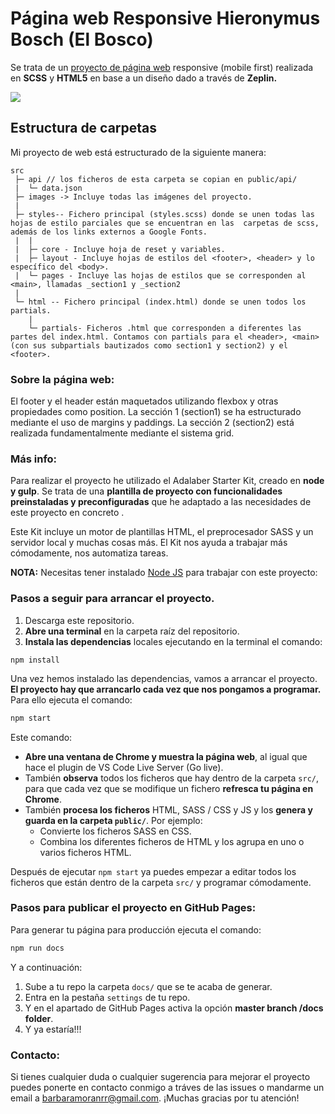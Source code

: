 # Página web Responsive Hieronymus Bosch (El Bosco)

Se trata de un [proyecto de página web](https://barbaramoran.github.io/responsive-website-bosch/) responsive (mobile first) realizada en **SCSS** y **HTML5** en base a un diseño dado a través de **Zeplin.**

<a target="_blank" href="https://barbaramoran.github.io/responsive-website-the-bosch/"><img src="https://i.ibb.co/syJmbfT/bosch.jpg"/></a>

## Estructura de carpetas

Mi proyecto de web está estructurado de la siguiente manera:

```
src
 ├─ api // los ficheros de esta carpeta se copian en public/api/
 |  └─ data.json
 ├─ images -> Incluye todas las imágenes del proyecto.
 |
 ├─ styles-- Fichero principal (styles.scss) donde se unen todas las hojas de estilo parciales que se encuentran en las  carpetas de scss, además de los links externos a Google Fonts.
 |  |
 |  ├─ core - Incluye hoja de reset y variables.
 |  ├─ layout - Incluye hojas de estilos del <footer>, <header> y lo específico del <body>.
 |  └─ pages - Incluye las hojas de estilos que se corresponden al <main>, llamadas _section1 y _section2
 |
 └─ html -- Fichero principal (index.html) donde se unen todos los partials.
    |
    └─ partials- Ficheros .html que corresponden a diferentes las partes del index.html. Contamos con partials para el <header>, <main> (con sus subpartials bautizados como section1 y section2) y el <footer>.
```

### Sobre la página web:

El footer y el header están maquetados utilizando flexbox y otras propiedades como position.
La sección 1 (section1) se ha estructurado mediante el uso de margins y paddings.
La sección 2 (section2) está realizada fundamentalmente mediante el sistema grid.

### Más info:

Para realizar el proyecto he utilizado el Adalaber Starter Kit, creado en **node y gulp**. Se trata de una **plantilla de proyecto con funcionalidades preinstaladas y preconfiguradas** que he adaptado a las necesidades de este proyecto en concreto .

Este Kit incluye un motor de plantillas HTML, el preprocesador SASS y un servidor local y muchas cosas más. El Kit nos ayuda a trabajar más cómodamente, nos automatiza tareas.

**NOTA:** Necesitas tener instalado [Node JS](https://nodejs.org/) para trabajar con este proyecto:

### Pasos a seguir para arrancar el proyecto.

1. Descarga este repositorio.
1. **Abre una terminal** en la carpeta raíz del repositorio.
1. **Instala las dependencias** locales ejecutando en la terminal el comando:

``
npm install
``

Una vez hemos instalado las dependencias, vamos a arrancar el proyecto. **El proyecto hay que arrancarlo cada vez que nos pongamos a programar.** Para ello ejecuta el comando:

```bash
npm start
```

Este comando:

- **Abre una ventana de Chrome y muestra la página web**, al igual que hace el plugin de VS Code Live Server (Go live).
- También **observa** todos los ficheros que hay dentro de la carpeta `src/`, para que cada vez que se modifique un fichero **refresca tu página en Chrome**.
- También **procesa los ficheros** HTML, SASS / CSS y JS y los **genera y guarda en la carpeta `public/`**. Por ejemplo:
  - Convierte los ficheros SASS en CSS.
  - Combina los diferentes ficheros de HTML y los agrupa en uno o varios ficheros HTML.

Después de ejecutar `npm start` ya puedes empezar a editar todos los ficheros que están dentro de la carpeta `src/` y programar cómodamente.

### Pasos para publicar el proyecto en GitHub Pages:

Para generar tu página para producción ejecuta el comando:

```bash
npm run docs
```

Y a continuación:

1. Sube a tu repo la carpeta `docs/` que se te acaba de generar.
1. Entra en la pestaña `settings` de tu repo.
1. Y en el apartado de GitHub Pages activa la opción **master branch /docs folder**.
1. Y ya estaría!!!

### Contacto:

Si tienes cualquier duda o cualquier sugerencia para mejorar el proyecto puedes ponerte en contacto conmigo a tráves de las issues o mandarme un email a barbaramoranrr@gmail.com. ¡Muchas gracias por tu atención!
